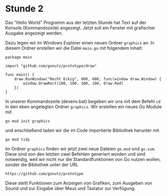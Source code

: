 Stunde 2
========

Das "Hello World" Programm aus der letzten Stunde hat Text auf der Konsole
(Kommandozeile) angezeigt. Jetzt soll ein Fenster mit grafischer Ausgabe
angezeigt werden.

Dazu legen wir im Windows Explorer einen neuen Ordner `graphics` an. In diesem
Ordner erstellen wir die Datei `main.go` mit folgendem Inhalt:

```
package main

import "github.com/gonutz/prototype/draw"

func main() {
	draw.RunWindow("Recht Eckig", 800, 600, func(window draw.Window) {
		window.DrawRect(100, 100, 100, 100, draw.Red)
	})
}
```

In unserer Kommandozeile (devenv.bat) begeben wir uns mit dem Befehl `cd` in
den eben angelegten Ordner `graphics`. Wir erstellen ein neues Go Module mit

    go mod init graphics

und anschließend laden wir die im Code importierte Bibliothek herunter mit

    go mod tidy

Im Ordner `graphics` finden wir jetzt zwei neue Dateien `go.mod` und `go.sum`.
Diese sind von den letzten zwei Befehlen generiert worden und sind notwendig,
weil wir nicht nur die Standardfunktionen von Go nutzen wollen, sonder die
Bibliothek unter der URL

    https://github.com/gonutz/prototype

Diese stellt Funktionen zum Anzeigen von Grafiken, zum Ausgeben von Sound und
zur Eingabe über Maus und Tastatur zur Verfügung.
